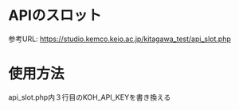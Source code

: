 # APIのスロット
参考URL: https://studio.kemco.keio.ac.jp/kitagawa_test/api_slot.php

# 使用方法
api_slot.php内３行目のKOH_API_KEYを書き換える
